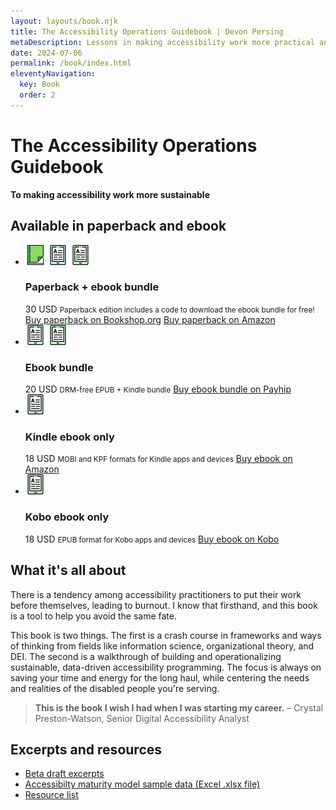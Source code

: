 ```yaml
---
layout: layouts/book.njk
title: The Accessibility Operations Guidebook | Devon Persing
metaDescription: Lessons in making accessibility work more practical and sustainable for you and your organization.
date: 2024-07-06
permalink: /book/index.html
eleventyNavigation:
  key: Book
  order: 2
---
```


# The Accessibility Operations Guidebook

**To making accessibility work more sustainable**

## Available in paperback and ebook

<ul class="bundles products">
  <li>
    <div class="icons">
      <img alt="" src="/static/img/paperback.png">
      <img alt="" src="/static/img/ebook.png">
      <img alt="" src="/static/img/ebook_green.png">
    </div>
    <div class="deets">
      <h3 class="format">Paperback + ebook bundle</h3>
      <span class="cost">30 USD</span>
      <small>Paperback edition includes a code to download the ebook bundle for free!</small>
      <a href="https://bookshop.org/a/105517/9798307802304">Buy paperback on Bookshop.org</a>
      <a href="https://www.amazon.com/Accessibility-Operations-Guidebook-accessibility-sustainable/dp/B0DVZFRG4L">Buy paperback on Amazon</a>
    </div>
  </li>
  <li>
    <div class="icons">
      <img alt="" src="/static/img/ebook.png">
      <img alt="" src="/static/img/ebook_green.png">
    </div>
    <div class="deets">
      <h3 class="format">Ebook bundle</h3>
      <span class="cost">20 USD</span>
      <small>DRM-free EPUB + Kindle bundle</small>
      <a href="https://payhip.com/b/OSyLt">Buy ebook bundle on Payhip</a>
    </div>
  </li>
  <li>
    <div>
      <img alt="" src="/static/img/ebook.png">
    </div>
    <div class="deets">
      <h3 class="format">Kindle ebook only</h3>
      <span class="cost">18 USD</span>
      <small>MOBI and KPF formats for Kindle apps and devices</small>
      <a href="https://www.amazon.com/Accessibility-Operations-Guidebook-accessibility-sustainable-ebook/dp/B0DK7SWKTB">Buy ebook on Amazon</a>
    </div>
  </li>
  <li>
    <div>
      <img alt="" src="/static/img/ebook_green.png">
    </div>
    <div class="deets">
      <h3 class="format">Kobo ebook only</h3>
      <span class="cost">18 USD</span>
      <small>EPUB format for Kobo apps and devices</small>
      <a class="format" href="https://www.kobo.com/us/en/ebook/the-accessibility-operations-guidebook">Buy ebook on Kobo</a>
    </div>
  </li>
</ul>

## What it's all about

There is a tendency among accessibility practitioners to put their work before themselves, leading to burnout. I know that firsthand, and this book is a tool to help you avoid the same fate.

This book is two things. The first is a crash course in frameworks and ways of thinking from fields like information science, organizational theory, and DEI. The second is a walkthrough of building and operationalizing sustainable, data-driven accessibility programming. The focus is always on saving your time and energy for the long haul, while centering the needs and realities of the disabled people you're serving.

>**This is the book I wish I had when I was starting my career.**
>– Crystal Preston-Watson, Senior Digital Accessibility Analyst

## Excerpts and resources

- [Beta draft excerpts](/posts/book-excerpts/)
- [Accessibilty maturity model sample data (Excel .xlsx file)](https://docs.google.com/spreadsheets/d/1Zqzx7Yu7Ij6TfdSsI3uZatkEUuT_7QYP/edit?usp=sharing&ouid=102987727517266691847&rtpof=true&sd=true)
- [Resource list](/posts/book-resources/)